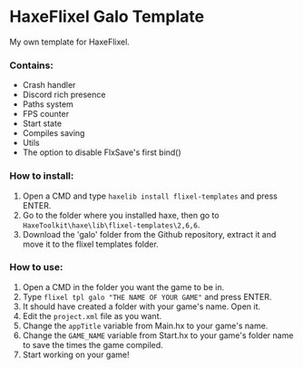 # HaxeFlixel Galo Template
 My own template for HaxeFlixel.

### Contains: 
- Crash handler
- Discord rich presence
- Paths system
- FPS counter
- Start state
- Compiles saving
- Utils
- The option to disable FlxSave's first bind()

### How to install:
1. Open a CMD and type ```haxelib install flixel-templates``` and press ENTER.
2. Go to the folder where you installed haxe, then go to ```HaxeToolkit\haxe\lib\flixel-templates\2,6,6```.
3. Download the 'galo' folder from the Github repository, extract it and move it to the flixel templates folder.

### How to use:
1. Open a CMD in the folder you want the game to be in.
2. Type ```flixel tpl galo "THE NAME OF YOUR GAME"``` and press ENTER.
3. It should have created a folder with your game's name. Open it.
4. Edit the ```project.xml``` file as you want.
5. Change the ```appTitle``` variable from Main.hx to your game's name.
6. Change the ```GAME_NAME``` variable from Start.hx to your game's folder name to save the times the game compiled.
7. Start working on your game!